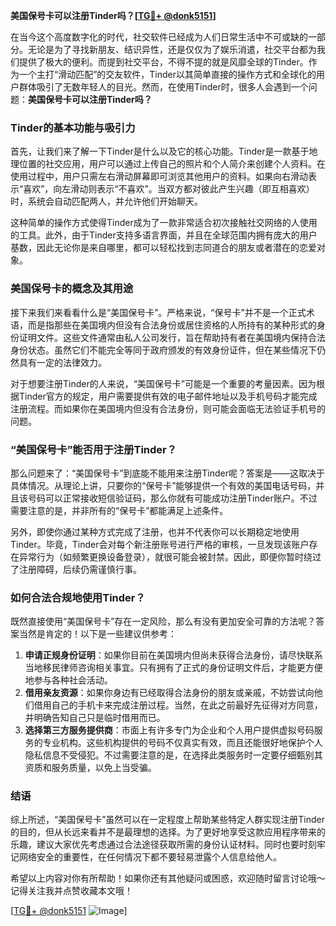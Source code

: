 **美国保号卡可以注册Tinder吗？[[TG💪+ @donk5151](https://t.me/s/donk5151)]**

在当今这个高度数字化的时代，社交软件已经成为人们日常生活中不可或缺的一部分。无论是为了寻找新朋友、结识异性，还是仅仅为了娱乐消遣，社交平台都为我们提供了极大的便利。而提到社交平台，不得不提的就是风靡全球的Tinder。作为一个主打“滑动匹配”的交友软件，Tinder以其简单直接的操作方式和全球化的用户群体吸引了无数年轻人的目光。然而，在使用Tinder时，很多人会遇到一个问题：**美国保号卡可以注册Tinder吗？**

### Tinder的基本功能与吸引力

首先，让我们来了解一下Tinder是什么以及它的核心功能。Tinder是一款基于地理位置的社交应用，用户可以通过上传自己的照片和个人简介来创建个人资料。在使用过程中，用户只需左右滑动屏幕即可浏览其他用户的资料。如果向右滑动表示“喜欢”，向左滑动则表示“不喜欢”。当双方都对彼此产生兴趣（即互相喜欢）时，系统会自动匹配两人，并允许他们开始聊天。

这种简单的操作方式使得Tinder成为了一款非常适合初次接触社交网络的人使用的工具。此外，由于Tinder支持多语言界面，并且在全球范围内拥有庞大的用户基数，因此无论你是来自哪里，都可以轻松找到志同道合的朋友或者潜在的恋爱对象。

### 美国保号卡的概念及其用途

接下来我们来看看什么是“美国保号卡”。严格来说，“保号卡”并不是一个正式术语，而是指那些在美国境内但没有合法身份或居住资格的人所持有的某种形式的身份证明文件。这些文件通常由私人公司发行，旨在帮助持有者在美国境内保持合法身份状态。虽然它们不能完全等同于政府颁发的有效身份证件，但在某些情况下仍然具有一定的法律效力。

对于想要注册Tinder的人来说，“美国保号卡”可能是一个重要的考量因素。因为根据Tinder官方的规定，用户需要提供有效的电子邮件地址以及手机号码才能完成注册流程。而如果你在美国境内但没有合法身份，则可能会面临无法验证手机号的问题。

### “美国保号卡”能否用于注册Tinder？

那么问题来了：“美国保号卡”到底能不能用来注册Tinder呢？答案是——这取决于具体情况。从理论上讲，只要你的“保号卡”能够提供一个有效的美国电话号码，并且该号码可以正常接收短信验证码，那么你就有可能成功注册Tinder账户。不过需要注意的是，并非所有的“保号卡”都能满足上述条件。

另外，即使你通过某种方式完成了注册，也并不代表你可以长期稳定地使用Tinder。毕竟，Tinder会对每个新注册账号进行严格的审核，一旦发现该账户存在异常行为（如频繁更换设备登录），就很可能会被封禁。因此，即便你暂时绕过了注册障碍，后续仍需谨慎行事。

### 如何合法合规地使用Tinder？

既然直接使用“美国保号卡”存在一定风险，那么有没有更加安全可靠的方法呢？答案当然是肯定的！以下是一些建议供参考：

1. **申请正规身份证明**：如果你目前在美国境内但尚未获得合法身份，请尽快联系当地移民律师咨询相关事宜。只有拥有了正式的身份证明文件后，才能更方便地参与各种社会活动。
2. **借用亲友资源**：如果你身边有已经取得合法身份的朋友或亲戚，不妨尝试向他们借用自己的手机卡来完成注册过程。当然，在此之前最好先征得对方同意，并明确告知自己只是临时借用而已。
3. **选择第三方服务提供商**：市面上有许多专门为企业和个人用户提供虚拟号码服务的专业机构。这些机构提供的号码不仅真实有效，而且还能很好地保护个人隐私信息不受侵犯。不过需要注意的是，在选择此类服务时一定要仔细甄别其资质和服务质量，以免上当受骗。

### 结语

综上所述，“美国保号卡”虽然可以在一定程度上帮助某些特定人群实现注册Tinder的目的，但从长远来看并不是最理想的选择。为了更好地享受这款应用程序带来的乐趣，建议大家优先考虑通过合法途径获取所需的身份认证材料。同时也要时刻牢记网络安全的重要性，在任何情况下都不要轻易泄露个人信息给他人。

希望以上内容对你有所帮助！如果你还有其他疑问或困惑，欢迎随时留言讨论哦～记得关注我并点赞收藏本文哦！

[[TG💪+ @donk5151](https://t.me/s/donk5151) ![Image](https://i.postimg.cc/rwNCRYN7/Snipaste-2025-04-30-17-27-05.png)]